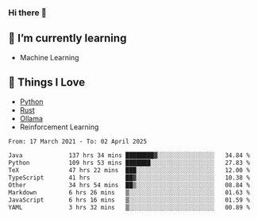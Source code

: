 ### Hi there 👋
<!-- ## About Me -->

## 🌱 I’m currently learning
- Machine Learning

## 🥰 Things I Love
- [Python](https://www.python.org/) 
- [Rust](https://www.rust-lang.org/)
- [Ollama](https://ollama.com)
- Reinforcement Learning

<!--START_SECTION:waka-->

```txt
From: 17 March 2021 - To: 02 April 2025

Java             137 hrs 34 mins ████████▓░░░░░░░░░░░░░░░░   34.84 %
Python           109 hrs 53 mins ███████░░░░░░░░░░░░░░░░░░   27.83 %
TeX              47 hrs 22 mins  ███░░░░░░░░░░░░░░░░░░░░░░   12.00 %
TypeScript       41 hrs          ██▓░░░░░░░░░░░░░░░░░░░░░░   10.38 %
Other            34 hrs 54 mins  ██▒░░░░░░░░░░░░░░░░░░░░░░   08.84 %
Markdown         6 hrs 26 mins   ▒░░░░░░░░░░░░░░░░░░░░░░░░   01.63 %
JavaScript       6 hrs 16 mins   ▒░░░░░░░░░░░░░░░░░░░░░░░░   01.59 %
YAML             3 hrs 32 mins   ▒░░░░░░░░░░░░░░░░░░░░░░░░   00.89 %
```

<!--END_SECTION:waka-->

<!--
**CharlesC03/CharlesC03** is a ✨ _special_ ✨ repository because its `README.md` (this file) appears on your GitHub profile.

Here are some ideas to get you started:

- 🔭 I’m currently working on ...
- 🌱 I’m currently learning ...
- 👯 I’m looking to collaborate on ...
- 🤔 I’m looking for help with ...
- 💬 Ask me about ...
- 📫 How to reach me: ...
- 😄 Pronouns: ...
- ⚡ Fun fact: ...
-->
